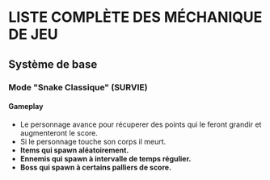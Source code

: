 # LISTE COMPLÈTE DES MÉCHANIQUE DE JEU
## Système de base

### Mode "Snake Classique" (SURVIE)
#### Gameplay

- Le personnage avance pour récuperer des points qui le feront grandir et augmenteront le score.
- Si le personnage touche son corps il meurt. 
- <b> Items qui spawn aléatoirement. <b>
- <b> Ennemis qui spawn à intervalle de temps régulier. <b>
- <b> Boss qui spawn à certains palliers de score. <b>
